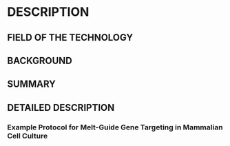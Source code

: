 # DESCRIPTION

## FIELD OF THE TECHNOLOGY

## BACKGROUND

## SUMMARY

## DETAILED DESCRIPTION

### Example Protocol for Melt-Guide Gene Targeting in Mammalian Cell Culture

